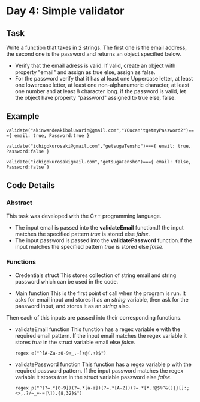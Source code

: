 # Day 4: Simple validator

## Task

Write a function that takes in 2 strings. The first one is the email address, the second one is the password and returns an object specified below.

 - Verify that the email adress is valid. If valid, create an object with property "email" and assign as true else, assign as false. 
 - For the password verify that it has at least one Uppercase letter, at least one lowercase letter, at least one non-alphanumeric character, at least one number and at least 8 character long. if the password is valid, let the object have property "password" assigned to true else, false.

## Example

`validate("akinwandeakiboluwarin@gmail.com","YOucan'tgetmyPassword2")==={
                                                                            email: true,
                                                                            Password:true
                                                                        }`


`validate("ichigokurosaki@gmail.com","getsugaTensho")==={
                                                            email: true,
                                                            Password:false
                                                        }`

`validate("ichigokurosakigmail.com","getsugaTensho")==={
                                                            email: false,
                                                            Password:false
                                                        }`


## Code Details

### Abstract
This task was developed with the C++ programming language. 
 - The input email is passed into the **validateEmail** function.If the input matches the specified pattern *true* is stored else *false*.
 - The input password is passed into the **validatePassword** function.If the input matches the specified pattern *true* is stored else *false*.

### Functions
 - Credentials struct
This stores collection of string email and string password which can be used in the code.

 - Main function
This is the first point of call when the program is run. It asks for email input and stores it as an *string*  variable, then ask for the password input, and stores it as an *string* also.

Then each of this inputs are passed into their corresponding functions.

 - validateEmail function
This function has a regex variable e with the required email pattern. If the input email  matches the regex variable it stores *true* in the struct variable email  else *false*.

	`regex e("^[A-Za-z0-9+_.-]+@(.+)$")`

 - validatePassword function
This function has a regex variable p with the required password pattern. If the input password  matches the regex variable it stores *true* in the struct variable password  else *false*.

    `regex p("^(?=.*[0-9])(?=.*[a-z])(?=.*[A-Z])(?=.*[*.!@$%^&(){}[]:;<>,.?/~_+-=|\]).{8,32}$")`